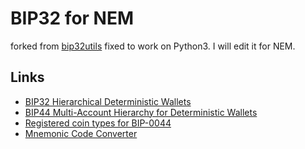 BIP32 for NEM
====
forked from [bip32utils](https://github.com/drmoog/bip32utils) fixed to work on Python3.
I will edit it for NEM.

Links
----
* [BIP32 Hierarchical Deterministic Wallets](https://github.com/sipa/bips/blob/bip32update/bip-0032.mediawiki)
* [BIP44 Multi-Account Hierarchy for Deterministic Wallets](https://github.com/bitcoin/bips/blob/master/bip-0044.mediawiki)
* [Registered coin types for BIP-0044](https://github.com/satoshilabs/slips/blob/master/slip-0044.md)
* [Mnemonic Code Converter](https://iancoleman.io/bip39/)

